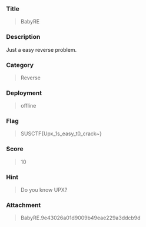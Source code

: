 ### Title
> BabyRE

### Description
Just a easy reverse problem.

### Category
> Reverse

### Deployment
> offline

### Flag
> SUSCTF{Upx_1s_easy_t0_crack~}

### Score
> 10

### Hint
> Do you know UPX?

### Attachment
> BabyRE.9e43026a01d9009b49eae229a3ddcb9d


